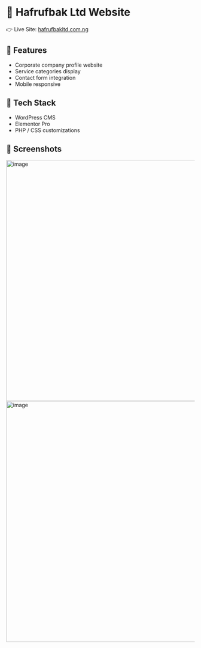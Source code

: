 # 🛒 Hafrufbak Ltd Website  

👉 Live Site: [hafrufbakltd.com.ng](http://hafrufbakltd.com.ng)  

## 🔹 Features
- Corporate company profile website  
- Service categories display  
- Contact form integration  
- Mobile responsive  

## 🔹 Tech Stack
- WordPress CMS  
- Elementor Pro  
- PHP / CSS customizations  

## 🔹 Screenshots
<img width="1358" height="642" alt="image" src="https://github.com/user-attachments/assets/7eb5258c-5985-41f4-ae83-2f6054a947b8" />
<img width="1358" height="642" alt="image" src="https://github.com/user-attachments/assets/7d02a990-1847-4c85-8678-8867cc11da06" />
